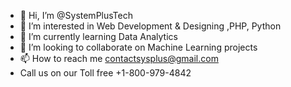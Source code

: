 - 👋 Hi, I’m @SystemPlusTech
- 👀 I’m interested in Web Development & Designing ,PHP, Python 
- 🌱 I’m currently learning Data Analytics
- 💞️ I’m looking to collaborate on Machine Learning projects
- 📫 How to reach me contactsysplus@gmail.com
- Call us on our Toll free +1-800-979-4842

<!---
SystemPlusTech/SystemPlusTech is a ✨ special ✨ repository because its `README.md` (this file) appears on your GitHub profile.
You can click the Preview link to take a look at your changes.
--->
